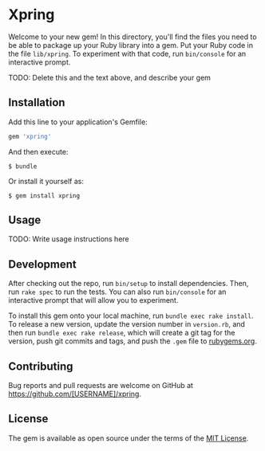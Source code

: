 # Xpring

Welcome to your new gem! In this directory, you'll find the files you need to be able to package up your Ruby library into a gem. Put your Ruby code in the file `lib/xpring`. To experiment with that code, run `bin/console` for an interactive prompt.

TODO: Delete this and the text above, and describe your gem

## Installation

Add this line to your application's Gemfile:

```ruby
gem 'xpring'
```

And then execute:

    $ bundle

Or install it yourself as:

    $ gem install xpring

## Usage

TODO: Write usage instructions here

## Development

After checking out the repo, run `bin/setup` to install dependencies. Then, run `rake spec` to run the tests. You can also run `bin/console` for an interactive prompt that will allow you to experiment.

To install this gem onto your local machine, run `bundle exec rake install`. To release a new version, update the version number in `version.rb`, and then run `bundle exec rake release`, which will create a git tag for the version, push git commits and tags, and push the `.gem` file to [rubygems.org](https://rubygems.org).

## Contributing

Bug reports and pull requests are welcome on GitHub at https://github.com/[USERNAME]/xpring.

## License

The gem is available as open source under the terms of the [MIT License](https://opensource.org/licenses/MIT).
